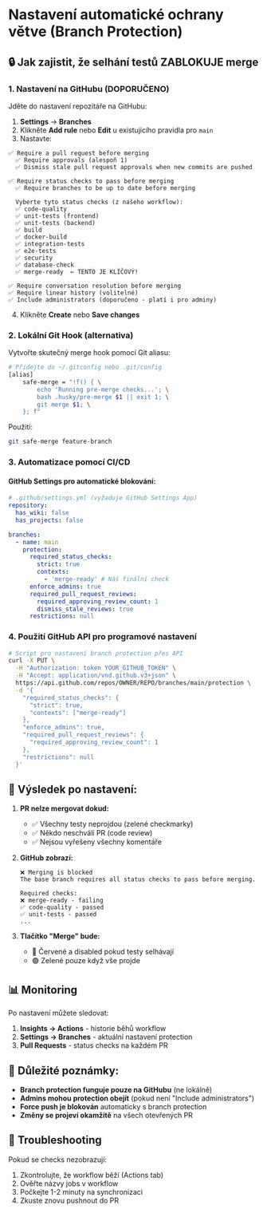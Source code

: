 # Nastavení automatické ochrany větve (Branch Protection)

## 🔒 Jak zajistit, že selhání testů ZABLOKUJE merge

### 1. Nastavení na GitHubu (DOPORUČENO)

Jděte do nastavení repozitáře na GitHubu:

1. **Settings** → **Branches**
2. Klikněte **Add rule** nebo **Edit** u existujícího pravidla pro `main`
3. Nastavte:

```
✅ Require a pull request before merging
  ✅ Require approvals (alespoň 1)
  ✅ Dismiss stale pull request approvals when new commits are pushed

✅ Require status checks to pass before merging
  ✅ Require branches to be up to date before merging

  Vyberte tyto status checks (z našeho workflow):
  ✅ code-quality
  ✅ unit-tests (frontend)
  ✅ unit-tests (backend)
  ✅ build
  ✅ docker-build
  ✅ integration-tests
  ✅ e2e-tests
  ✅ security
  ✅ database-check
  ✅ merge-ready  ← TENTO JE KLÍČOVÝ!

✅ Require conversation resolution before merging
✅ Require linear history (volitelné)
✅ Include administrators (doporučeno - platí i pro adminy)
```

4. Klikněte **Create** nebo **Save changes**

### 2. Lokální Git Hook (alternativa)

Vytvořte skutečný merge hook pomocí Git aliasu:

```bash
# Přidejte do ~/.gitconfig nebo .git/config
[alias]
    safe-merge = "!f() { \
        echo 'Running pre-merge checks...'; \
        bash .husky/pre-merge $1 || exit 1; \
        git merge $1; \
    }; f"
```

Použití:

```bash
git safe-merge feature-branch
```

### 3. Automatizace pomocí CI/CD

#### GitHub Settings pro automatické blokování:

```yaml
# .github/settings.yml (vyžaduje GitHub Settings App)
repository:
  has_wiki: false
  has_projects: false

branches:
  - name: main
    protection:
      required_status_checks:
        strict: true
        contexts:
          - 'merge-ready' # Náš finální check
      enforce_admins: true
      required_pull_request_reviews:
        required_approving_review_count: 1
        dismiss_stale_reviews: true
      restrictions: null
```

### 4. Použití GitHub API pro programové nastavení

```bash
# Script pro nastavení branch protection přes API
curl -X PUT \
  -H "Authorization: token YOUR_GITHUB_TOKEN" \
  -H "Accept: application/vnd.github.v3+json" \
  https://api.github.com/repos/OWNER/REPO/branches/main/protection \
  -d '{
    "required_status_checks": {
      "strict": true,
      "contexts": ["merge-ready"]
    },
    "enforce_admins": true,
    "required_pull_request_reviews": {
      "required_approving_review_count": 1
    },
    "restrictions": null
  }'
```

## 🎯 Výsledek po nastavení:

1. **PR nelze mergovat dokud:**
   - ✅ Všechny testy neprojdou (zelené checkmarky)
   - ✅ Někdo neschválí PR (code review)
   - ✅ Nejsou vyřešeny všechny komentáře

2. **GitHub zobrazí:**

   ```
   ❌ Merging is blocked
   The base branch requires all status checks to pass before merging.

   Required checks:
   ❌ merge-ready - failing
   ✅ code-quality - passed
   ✅ unit-tests - passed
   ...
   ```

3. **Tlačítko "Merge" bude:**
   - 🔴 Červené a disabled pokud testy selhávají
   - 🟢 Zelené pouze když vše projde

## 📊 Monitoring

Po nastavení můžete sledovat:

1. **Insights → Actions** - historie běhů workflow
2. **Settings → Branches** - aktuální nastavení protection
3. **Pull Requests** - status checks na každém PR

## 🚨 Důležité poznámky:

- **Branch protection funguje pouze na GitHubu** (ne lokálně)
- **Admins mohou protection obejít** (pokud není "Include administrators")
- **Force push je blokován** automaticky s branch protection
- **Změny se projeví okamžitě** na všech otevřených PR

## 🔧 Troubleshooting

Pokud se checks nezobrazují:

1. Zkontrolujte, že workflow běží (Actions tab)
2. Ověřte názvy jobs v workflow
3. Počkejte 1-2 minuty na synchronizaci
4. Zkuste znovu pushnout do PR
